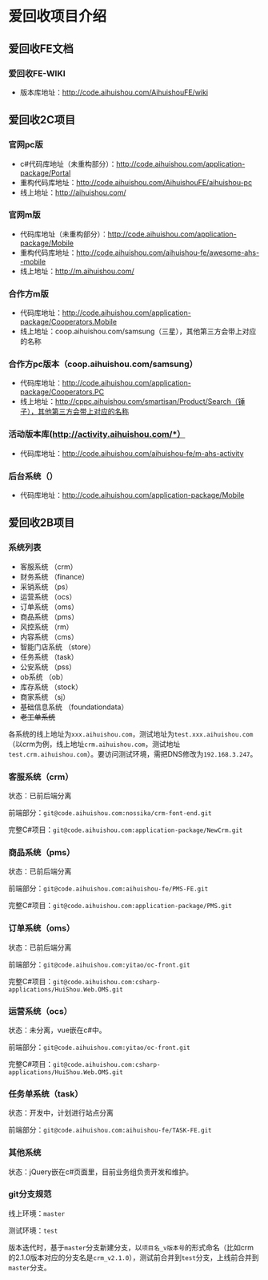 # 爱回收项目介绍

## 爱回收FE文档

### 爱回收FE-WIKI
* 版本库地址：http://code.aihuishou.com/AihuishouFE/wiki

## 爱回收2C项目

### 官网pc版
* c#代码库地址（未重构部分）：http://code.aihuishou.com/application-package/Portal
* 重构代码库地址：http://code.aihuishou.com/AihuishouFE/aihuishou-pc
* 线上地址：http://aihuishou.com/

### 官网m版
* 代码库地址（未重构部分）：http://code.aihuishou.com/application-package/Mobile
* 重构代码库地址：http://code.aihuishou.com/aihuishou-fe/awesome-ahs--mobile
* 线上地址：http://m.aihuishou.com/

### 合作方m版
* 代码库地址：http://code.aihuishou.com/application-package/Cooperators.Mobile
* 线上地址：coop.aihuishou.com/samsung（三星），其他第三方会带上对应的名称

### 合作方pc版本（coop.aihuishou.com/samsung）
* 代码库地址：http://code.aihuishou.com/application-package/Cooperators.PC
* 线上地址：http://cppc.aihuishou.com/smartisan/Product/Search（锤子），其他第三方会带上对应的名称

### 活动版本库(http://activity.aihuishou.com/*）
* 代码库地址：http://code.aihuishou.com/aihuishou-fe/m-ahs-activity

### 后台系统（）
* 代码库地址：http://code.aihuishou.com/application-package/Mobile

## 爱回收2B项目

### 系统列表

* 客服系统 （crm）
* 财务系统 （finance）
* 采销系统 （ps）
* 运营系统 （ocs）
* 订单系统 （oms）
* 商品系统 （pms）
* 风控系统 （rm）
* 内容系统 （cms）
* 智能门店系统 （store）
* 任务系统 （task）
* 公安系统 （pss）
* ob系统 （ob）
* 库存系统 （stock）
* 商家系统 （sj）
* 基础信息系统 （foundationdata）
* ~~老工单系统~~

各系统的线上地址为`xxx.aihuishou.com`，测试地址为`test.xxx.aihuishou.com`（以crm为例，线上地址`crm.aihuishou.com`，测试地址`test.crm.aihuishou.com`）。要访问测试环境，需把DNS修改为`192.168.3.247`。

### 客服系统（crm）

状态：已前后端分离

前端部分：`git@code.aihuishou.com:nossika/crm-font-end.git`

完整C#项目：`git@code.aihuishou.com:application-package/NewCrm.git`

### 商品系统（pms）

状态：已前后端分离

前端部分：`git@code.aihuishou.com:aihuishou-fe/PMS-FE.git`

完整C#项目：`git@code.aihuishou.com:application-package/PMS.git`

### 订单系统（oms）

状态：已前后端分离

前端部分：`git@code.aihuishou.com:yitao/oc-front.git`

完整C#项目：`git@code.aihuishou.com:csharp-applications/HuiShou.Web.OMS.git`

### 运营系统（ocs）

状态：未分离，vue嵌在c#中。

前端部分：`git@code.aihuishou.com:yitao/oc-front.git`

完整C#项目：`git@code.aihuishou.com:csharp-applications/HuiShou.Web.OMS.git`

### 任务单系统（task）

状态：开发中，计划进行站点分离

前端部分：`git@code.aihuishou.com:aihuishou-fe/TASK-FE.git`

### 其他系统

状态：jQuery嵌在c#页面里，目前业务组负责开发和维护。

### git分支规范

线上环境：`master`

测试环境：`test`

版本迭代时，基于`master`分支新建分支，以`项目名_v版本号`的形式命名（比如crm的2.1.0版本对应的分支名是`crm_v2.1.0`），测试前合并到`test`分支，上线前合并到`master`分支。